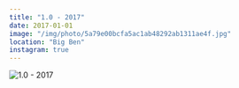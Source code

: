 ```yaml
---
title: "1.0 - 2017"
date: 2017-01-01
image: "/img/photo/5a79e00bcfa5ac1ab48292ab1311ae4f.jpg"
location: "Big Ben"
instagram: true
---
```


![1.0 - 2017](/img/photo/5a79e00bcfa5ac1ab48292ab1311ae4f.jpg)
